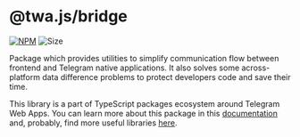 # @twa.js/bridge

[npm-badge]: https://img.shields.io/npm/v/@twa.js/bridge?logo=npm

[npm-link]: https://npmjs.com/package/@twa.js/bridge

[size-badge]: https://img.shields.io/bundlephobia/minzip/@twa.js/bridge

[![NPM][npm-badge]][npm-link]
![Size][size-badge]

Package which provides utilities to simplify communication flow between
frontend and Telegram native applications. It also solves some across-platform
data difference problems to protect developers code and save their time.

This library is a part of TypeScript packages ecosystem around Telegram Web
Apps. You can learn more about this package in this
[documentation](https://telegram-web-apps.github.io/twa/docs/libraries/twa-bridge) and,
probably, find more useful libraries
[here](https://telegram-web-apps.github.io/twa/docs/category/-libraries).

